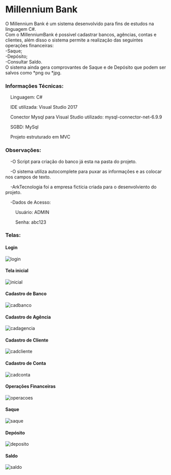 # Millennium Bank
O Millennium Bank é um sistema desenvolvido para fins de estudos na linguagem C#.<br>
Com o MillenniumBank é possivel cadastrar bancos, agências, contas e clientes, além disso o sistema permite a realização das seguintes operações financeiras:<br>
    -Saque;<br>
    -Depósito;<br>
    -Consultar Saldo.<br>
O sistema ainda gera comprovantes de Saque e de Depósito que podem ser salvos como *png ou *jpg.<br>

<h3>Informações Técnicas:</h3>
<p>&nbsp&nbsp&nbsp&nbspLinguagem: C# <p>
<p>&nbsp&nbsp&nbsp&nbspIDE utilizada: Visual Studio 2017 </p>
<p>&nbsp&nbsp&nbsp&nbspConector Mysql para Visual Studio utilizado:  mysql-connector-net-6.9.9</p>
<p>&nbsp&nbsp&nbsp&nbspSGBD: MySql </p>
<p>&nbsp&nbsp&nbsp&nbspProjeto estruturado em MVC </p>


<h3>Observações:</h3>
<p>&nbsp&nbsp&nbsp&nbsp-O Script para criação do banco já esta na pasta do projeto.</p>
<p>&nbsp&nbsp&nbsp&nbsp-O sistema utiliza autocomplete para puxar as informações e as colocar nos campos de texto.</p>
<p>&nbsp&nbsp&nbsp&nbsp-ArkTecnologia foi a empresa fictícia criada para o desenvolviento do projeto.</>
<p>&nbsp&nbsp&nbsp&nbsp-Dados de Acesso:</p>
<p>&nbsp&nbsp&nbsp&nbsp&nbsp&nbsp&nbsp&nbspUsuário: ADMIN</p>
<p>&nbsp&nbsp&nbsp&nbsp&nbsp&nbsp&nbsp&nbspSenha: abc123</p>



<h3>Telas:</h3>

<h4>Login</h4>

![login](https://user-images.githubusercontent.com/43114897/45591468-224c7080-b92a-11e8-82a2-d39529fa107a.PNG)

<h4>Tela inicial</h4>

![inicial](https://user-images.githubusercontent.com/43114897/45591481-6475b200-b92a-11e8-9f23-85b28764a97f.PNG)

<h4>Cadastro de Banco</h4>

![cadbanco](https://user-images.githubusercontent.com/43114897/45591477-63448500-b92a-11e8-8627-dfc4c06b07c5.PNG)

<h4>Cadastro de Agência</h4>

![cadagencia](https://user-images.githubusercontent.com/43114897/45591476-62abee80-b92a-11e8-8793-155823741ae8.PNG)

<h4>Cadastro de Cliente</h4>

![cadcliente](https://user-images.githubusercontent.com/43114897/45591478-63448500-b92a-11e8-86cc-eb63b15e058e.PNG)

<h4>Cadastro de Conta</h4>

![cadconta](https://user-images.githubusercontent.com/43114897/45591479-63dd1b80-b92a-11e8-9f1f-cf2722e129ce.PNG)

<h4>Operações Financeiras</h4>

![operacoes](https://user-images.githubusercontent.com/43114897/45591482-65a6df00-b92a-11e8-8f2f-bc2ad1e25a5c.PNG)

<h4>Saque</h4>

![saque](https://user-images.githubusercontent.com/43114897/45591484-663f7580-b92a-11e8-9f3f-670e995ce1e3.PNG)

<h4>Depósito</h4>

![deposito](https://user-images.githubusercontent.com/43114897/45591480-6475b200-b92a-11e8-9dc3-c9c48f995334.PNG)

<h4>Saldo</h4>

![saldo](https://user-images.githubusercontent.com/43114897/45591483-65a6df00-b92a-11e8-84eb-80d526d4bd1f.PNG)

